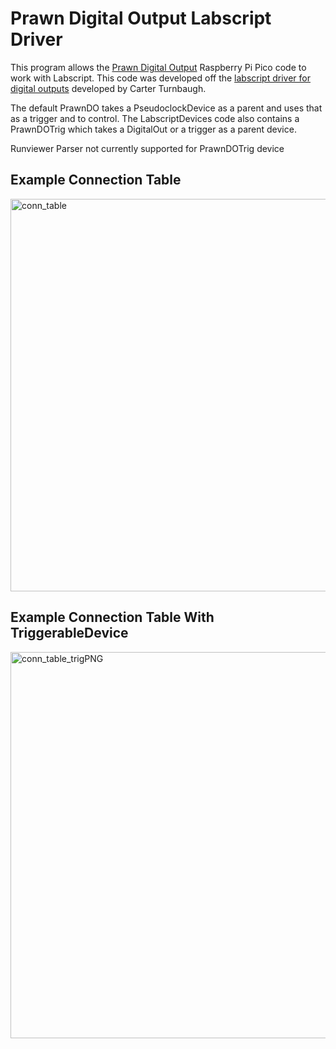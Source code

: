 # Prawn Digital Output Labscript Driver

This program allows the [Prawn Digital Output](https://github.com/pmiller2022/prawn_digital_output/tree/main) Raspberry Pi Pico code to work with Labscript. This code was developed off the [labscript driver for digital outputs](https://github.com/carterturn/zwierlein_labscript_user_devices/tree/basis/prawn_do) developed by Carter Turnbaugh.

The default PrawnDO takes a PseudoclockDevice as a parent and uses that as a trigger and to control. The LabscriptDevices code also contains a PrawnDOTrig which takes a DigitalOut or a trigger as a parent device.

Runviewer Parser not currently supported for PrawnDOTrig device

## Example Connection Table
<img width="628" alt="conn_table" src="https://github.com/pmiller2022/prawn_digital_output_labscript/assets/75953337/e2b42a52-4413-4708-b5bd-46628bacdf07">

## Example Connection Table With TriggerableDevice
<img width="618" alt="conn_table_trigPNG" src="https://github.com/pmiller2022/prawn_digital_output_labscript/assets/75953337/a7d39627-6316-4845-b4f8-16cfeb4132a8">

